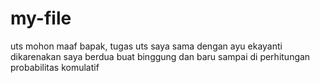 # my-file
uts 
mohon maaf bapak, tugas uts saya sama dengan ayu ekayanti dikarenakan saya berdua buat binggung dan baru sampai di perhitungan probabilitas komulatif
